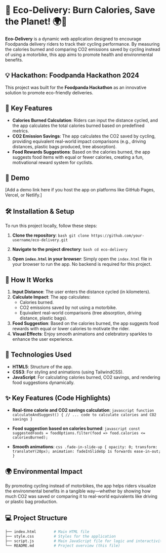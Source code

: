 # 🚴 Eco-Delivery: Burn Calories, Save the Planet! 🌍💚

**Eco-Delivery** is a dynamic web application designed to encourage Foodpanda delivery riders to track their cycling performance. By measuring the calories burned and comparing CO2 emissions saved by cycling instead of using a motorbike, this app aims to promote health and environmental benefits.

## 💡 Hackathon: **Foodpanda Hackathon 2024**

This project was built for the **Foodpanda Hackathon** as an innovative solution to promote eco-friendly deliveries.

## 🎯 Key Features

- **Calories Burned Calculation**: Riders can input the distance cycled, and the app calculates the total calories burned based on predefined metrics.
- **CO2 Emission Savings**: The app calculates the CO2 saved by cycling, providing equivalent real-world impact comparisons (e.g., driving distances, plastic bags produced, tree absorption).
- **Food Rewards Suggestions**: Based on the calories burned, the app suggests food items with equal or fewer calories, creating a fun, motivational reward system for cyclists.

## 🚀 Demo

[Add a demo link here if you host the app on platforms like GitHub Pages, Vercel, or Netlify.]

## 🛠️ Installation & Setup

To run this project locally, follow these steps:

1. **Clone the repository**:
		```bash
		git clone https://github.com/your-username/eco-delivery.git
		```

2. **Navigate to the project directory**:
		```bash
		cd eco-delivery
		```

3. **Open `index.html` in your browser**:
		Simply open the `index.html` file in your browser to run the app. No backend is required for this project.

## 🌱 How It Works

1. **Input Distance**: The user enters the distance cycled (in kilometers).
2. **Calculate Impact**: The app calculates:
	 - Calories burned.
	 - CO2 emissions saved by not using a motorbike.
	 - Equivalent real-world comparisons (tree absorption, driving distance, plastic bags).
3. **Food Suggestion**: Based on the calories burned, the app suggests food rewards with equal or lower calories to motivate the rider.
4. **Visual Effects**: Enjoy smooth animations and celebratory sparkles to enhance the user experience.

## 🎨 Technologies Used

- **HTML5**: Structure of the app.
- **CSS3**: For styling and animations (using TailwindCSS).
- **JavaScript**: For calculating calories burned, CO2 savings, and rendering food suggestions dynamically.

## ✨ Key Features (Code Highlights)

- **Real-time calorie and CO2 savings calculation**:
		```javascript
		function calculateAndSuggest() {
				// ... code to calculate calories and CO2 savings
		}
		```

- **Food suggestion based on calories burned**:
		```javascript
		const suggestedFoods = foodOptions.filter(food => food.calories <= caloriesBurned);
		```

- **Smooth animations**:
		```css
		.fade-in-slide-up {
				opacity: 0;
				transform: translateY(20px);
				animation: fadeInSlideUp 1s forwards ease-in-out;
		}
		```

## 🌍 Environmental Impact

By promoting cycling instead of motorbikes, the app helps riders visualize the environmental benefits in a tangible way—whether by showing how much CO2 was saved or comparing it to real-world equivalents like driving or plastic bag production.

## 💻 Project Structure

```bash
├── index.html        # Main HTML file
├── style.css         # Styles for the application
├── script.js         # Main JavaScript file for logic and interactivity
└── README.md         # Project overview (this file)
